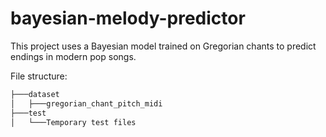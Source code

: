 # bayesian-melody-predictor
This project uses a Bayesian model trained on Gregorian chants to predict endings in modern pop songs.

File structure: 
```bash
├───dataset
│   ├───gregorian_chant_pitch_midi
├───test
│   └───Temporary test files
```